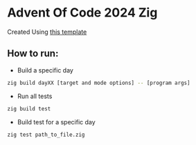 # Advent Of Code 2024 Zig

Created Using [this template](https://github.com/SpexGuy/Zig-AoC-Template)

## How to run:

- Build a specific day

```sh
zig build dayXX [target and mode options] -- [program args]
``` 
- Run all tests

```sh
zig build test

```
- Build test for a specific day

```sh
zig test path_to_file.zig

```
